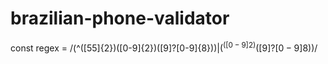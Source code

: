 # brazilian-phone-validator

const regex = /(^([55]{2})([0-9]{2})([9]?[0-9]{8})$)|(^([0-9]{2})([9]?[0-9]{8})$)/
